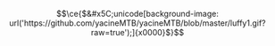```math
\ce{$&#x5C;unicode[background-image: url('https://github.com/yacineMTB/yacineMTB/blob/master/luffy1.gif?raw=true');]{x0000}$}
```
<!--
**sudocurse/sudocurse** is a ✨ _special_ ✨ repository because its `README.md` (this file) appears on your GitHub profile.

Here are some ideas to get you started:

- 🔭 I’m currently working on ...
- 🌱 I’m currently learning ...
- 👯 I’m looking to collaborate on ...
- 🤔 I’m looking for help with ...
- 💬 Ask me about ...
- 📫 How to reach me: ...
- 😄 Pronouns: ...
- ⚡ Fun fact: ...
-->
